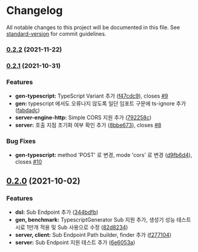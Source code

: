 # Changelog

All notable changes to this project will be documented in this file. See [standard-version](https://github.com/conventional-changelog/standard-version) for commit guidelines.

### [0.2.2](https://github.com/kotlin-everywhere/kenet/compare/v0.2.1...v0.2.2) (2021-11-22)

### [0.2.1](https://github.com/kotlin-everywhere/kenet/compare/v0.2.0...v0.2.1) (2021-10-31)


### Features

* **gen-typescript:** TypeScript Variant 추가 ([f47cdc9](https://github.com/kotlin-everywhere/kenet/commit/f47cdc9e563aa5e590977da2524f7eead02ba1d6)), closes [#9](https://github.com/kotlin-everywhere/kenet/issues/9)
* **gen:** typescript 에서도 오류나지 않도록 일단 임포트 구문에 ts-ignore 추가 ([fabdadc](https://github.com/kotlin-everywhere/kenet/commit/fabdadc7b62ee7f97023cc5f52923c21a12b5e32))
* **server-engine-http:** Simple CORS 지원 추가 ([792258c](https://github.com/kotlin-everywhere/kenet/commit/792258caa1fed8d130e0062d8c8d88f017549fd1))
* **server:** 호출 지점 초기화 여부 확인 추가 ([8bbe673](https://github.com/kotlin-everywhere/kenet/commit/8bbe6735de5da9c5e66b6d83d116eee8b701052f)), closes [#8](https://github.com/kotlin-everywhere/kenet/issues/8)


### Bug Fixes

* **gen-typescript:** method 'POST' 로 변경, mode 'cors' 로 변경 ([d9fb6d4](https://github.com/kotlin-everywhere/kenet/commit/d9fb6d4652ad7bd84a27b67ea90a05c248671568)), closes [#10](https://github.com/kotlin-everywhere/kenet/issues/10)

## [0.2.0](https://github.com/kotlin-everywhere/kenet/compare/v0.1.0...v0.2.0) (2021-10-02)


### Features

* **dsl:** Sub Endpoint 추가 ([344bdfb](https://github.com/kotlin-everywhere/kenet/commit/344bdfb3a291e320fcfb1f621b9c8aad1f5a1d69))
* **gen, benchmark:** TypescriptGenerator Sub 지원 추가, 생성기 성능 테스트 시료 1만개 적용 및 Sub 사용으로 수정 ([82d8234](https://github.com/kotlin-everywhere/kenet/commit/82d82341966a7f71e7c5b6e51a2b9d801a4a361a))
* **server, client:** Sub Endpoint Path builder, finder 추가 ([f277104](https://github.com/kotlin-everywhere/kenet/commit/f277104f69233c9d0df7ad88705dc126f0070267))
* **server:** Sub Endpoint 지원 테스트 추가 ([6e6053a](https://github.com/kotlin-everywhere/kenet/commit/6e6053a156502f020ed6851947d29c3ea2a3c61d))
